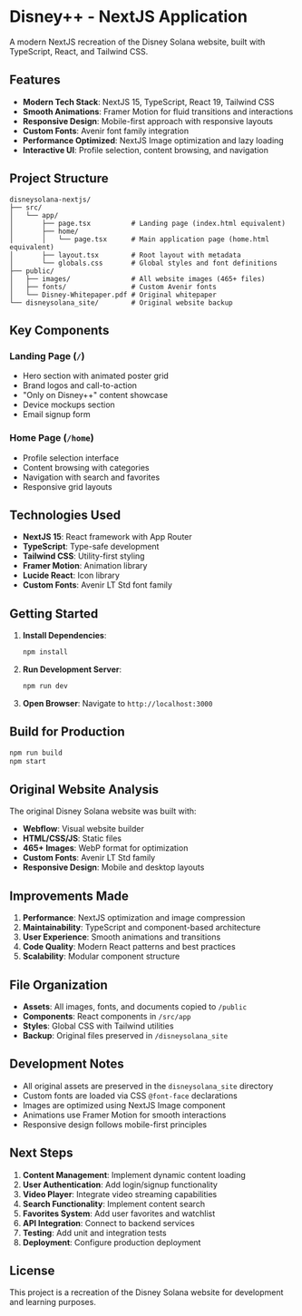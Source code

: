 # Disney++ - NextJS Application

A modern NextJS recreation of the Disney Solana website, built with TypeScript, React, and Tailwind CSS.

## Features

- **Modern Tech Stack**: NextJS 15, TypeScript, React 19, Tailwind CSS
- **Smooth Animations**: Framer Motion for fluid transitions and interactions
- **Responsive Design**: Mobile-first approach with responsive layouts
- **Custom Fonts**: Avenir font family integration
- **Performance Optimized**: NextJS Image optimization and lazy loading
- **Interactive UI**: Profile selection, content browsing, and navigation

## Project Structure

```
disneysolana-nextjs/
├── src/
│   └── app/
│       ├── page.tsx          # Landing page (index.html equivalent)
│       ├── home/
│       │   └── page.tsx      # Main application page (home.html equivalent)
│       ├── layout.tsx        # Root layout with metadata
│       └── globals.css       # Global styles and font definitions
├── public/
│   ├── images/               # All website images (465+ files)
│   ├── fonts/                # Custom Avenir fonts
│   └── Disney-Whitepaper.pdf # Original whitepaper
└── disneysolana_site/        # Original website backup
```

## Key Components

### Landing Page (`/`)
- Hero section with animated poster grid
- Brand logos and call-to-action
- "Only on Disney++" content showcase
- Device mockups section
- Email signup form

### Home Page (`/home`)
- Profile selection interface
- Content browsing with categories
- Navigation with search and favorites
- Responsive grid layouts

## Technologies Used

- **NextJS 15**: React framework with App Router
- **TypeScript**: Type-safe development
- **Tailwind CSS**: Utility-first styling
- **Framer Motion**: Animation library
- **Lucide React**: Icon library
- **Custom Fonts**: Avenir LT Std font family

## Getting Started

1. **Install Dependencies**:
   ```bash
   npm install
   ```

2. **Run Development Server**:
   ```bash
   npm run dev
   ```

3. **Open Browser**:
   Navigate to `http://localhost:3000`

## Build for Production

```bash
npm run build
npm start
```

## Original Website Analysis

The original Disney Solana website was built with:
- **Webflow**: Visual website builder
- **HTML/CSS/JS**: Static files
- **465+ Images**: WebP format for optimization
- **Custom Fonts**: Avenir LT Std family
- **Responsive Design**: Mobile and desktop layouts

## Improvements Made

1. **Performance**: NextJS optimization and image compression
2. **Maintainability**: TypeScript and component-based architecture
3. **User Experience**: Smooth animations and transitions
4. **Code Quality**: Modern React patterns and best practices
5. **Scalability**: Modular component structure

## File Organization

- **Assets**: All images, fonts, and documents copied to `/public`
- **Components**: React components in `/src/app`
- **Styles**: Global CSS with Tailwind utilities
- **Backup**: Original files preserved in `/disneysolana_site`

## Development Notes

- All original assets are preserved in the `disneysolana_site` directory
- Custom fonts are loaded via CSS `@font-face` declarations
- Images are optimized using NextJS Image component
- Animations use Framer Motion for smooth interactions
- Responsive design follows mobile-first principles

## Next Steps

1. **Content Management**: Implement dynamic content loading
2. **User Authentication**: Add login/signup functionality
3. **Video Player**: Integrate video streaming capabilities
4. **Search Functionality**: Implement content search
5. **Favorites System**: Add user favorites and watchlist
6. **API Integration**: Connect to backend services
7. **Testing**: Add unit and integration tests
8. **Deployment**: Configure production deployment

## License

This project is a recreation of the Disney Solana website for development and learning purposes.
